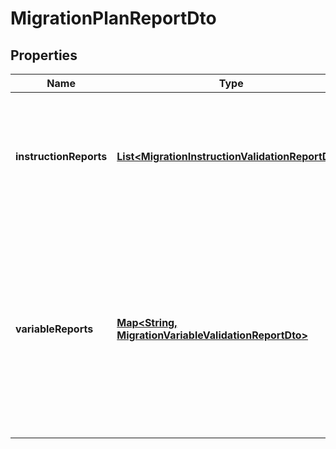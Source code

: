

# MigrationPlanReportDto

## Properties

Name | Type | Description | Notes
------------ | ------------- | ------------- | -------------
**instructionReports** | [**List&lt;MigrationInstructionValidationReportDto&gt;**](MigrationInstructionValidationReportDto.md) | The list of instruction validation reports. If no validation errors are detected it is an empty list. |  [optional]
**variableReports** | [**Map&lt;String, MigrationVariableValidationReportDto&gt;**](MigrationVariableValidationReportDto.md) | A map of variable reports. Each key is a variable name and each value a JSON object consisting of the variable&#39;s type, value, value info object and a list of failures. |  [optional]



